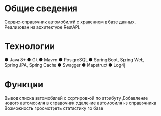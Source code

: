 # Общие сведения
Сервис-справочник автомобилей с хранением в базе данных. Реализован на архитектуре RestAPI.

# Технологии
● Java 8+
● Git
● Maven
● PostgreSQL
● Spring Boot, Spring Web, Spring JPA, Spring Cache
● Swagger
● Mapstruct
● Log4j

# Функции
Вывод списка автомобилей с сортировкой по атрибуту
Добавление нового автомобиля в справочник
Удаление автомобиля из справочника
Возможность просмотреть статистику по базе
